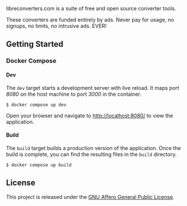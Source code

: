 libreconverters.com is a suite of free and open source converter tools.

These converters are funded entirely by ads. Never pay for usage, no signups, no limits, no intrusive ads. EVER!

## Getting Started

### Docker Compose

#### Dev

The `dev` target starts a development server with live reload. It maps port *8080* on the host machine to port *3000* in the container.

```
$ docker compose up dev
```

Open your browser and navigate to [http://localhost:8080/](http://localhost:8080/) to view the application.

#### Build

The `build` target builds a production version of the application. Once the build is complete, you can find the resulting files in the `build` directory.

```
$ docker compose up build
```

## License

This project is released under the [GNU Affero General Public License](LICENSE).

